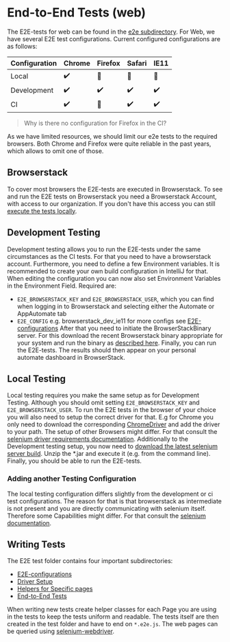 # End-to-End Tests (web)

The E2E-tests for web can be found in the [e2e subdirectory](../e2e).
For Web, we have several E2E test configurations. 
Current configured configurations are as follows:

| Configuration | Chrome             | Firefox            | Safari             | IE11               |
|---------------|--------------------|--------------------|--------------------|--------------------|
| Local         | :heavy_check_mark: | :no_entry_sign:    | :no_entry_sign:    | :no_entry_sign:    |
| Development   | :heavy_check_mark: | :heavy_check_mark: | :heavy_check_mark: | :heavy_check_mark: |
| CI            | :heavy_check_mark: | :no_entry_sign: | :heavy_check_mark: | :heavy_check_mark: |

> Why is there no configuration for Firefox in the CI?

As we have limited resources, we should limit our e2e tests to the required browsers. 
Both Chrome and Firefox were quite reliable in the past years, which allows to omit one of those.

## Browserstack

To cover most browsers the E2E-tests are executed in Browserstack. To see and run the E2E tests on Browserstack you need a Browserstack Account, with access to our organization. If you don't have this access you can still [execute the tests locally](#Local-Testing).  

## Development Testing
Development testing allows you to run the E2E-tests under the same circumstances as the CI tests. For that you need to have a browserstack account. 
Furthermore, you need to define a few Environment variables. It is recommended to create your own build configuration in IntelliJ for that. When editing the configuration you can now also set Environment Variables in the Environment Field. 
Required are:
- `E2E_BROWSERSTACK_KEY` and `E2E_BROWSERSTACK_USER`, which you can find when logging in to Browserstack and selecting either the Automate or AppAutomate tab
- `E2E_CONFIG` e.g. browserstack_dev_ie11 for more configs see [E2E-configurations](../e2e/config/configs.js)
After that you need to initiate the BrowserStackBinary server. For this download the recent Browserstack binary appropriate for your system and run the binary as [described here](https://www.browserstack.com/local-testing/automate). Finally, you can run the E2E-tests.
  The results should then appear on your personal automate dashboard in BrowserStack.
  
## Local Testing
Local testing requires you make the same setup as for Development Testing. Although you should omit setting `E2E_BROWSERSTACK_KEY` and `E2E_BROWSERSTACK_USER`. To run the E2E tests in the browser of your choice you will also need to setup the correct driver for that. E.g for Chrome you only need to download the corresponding [ChromeDriver](https://sites.google.com/a/chromium.org/chromedriver/) and add the driver to your path. The setup of other Browsers might differ. For that consult the [selenium driver requirements documentation](https://www.selenium.dev/documentation/en/webdriver/driver_requirements/). Additionally to the Development testing setup, you now need to [download the latest selenium server build](https://www.selenium.dev/downloads/). Unzip the *.jar and execute it (e.g. from the command line). Finally, you should be able to run the E2E-tests. 

### Adding another Testing Configuration
The local testing configuration differs slightly from the development or ci test configurations. The reason for that is that browserstack as intermediate is not present and you are directly communicating with selenium itself. Therefore some Capabilities might differ. For that consult the [selenium documentation](https://www.selenium.dev/documentation/en/driver_idiosyncrasies/shared_capabilities/).

## Writing Tests
The E2E test folder contains four important subdirectories:
- [E2E-configurations](../e2e/config/configs.js)
- [Driver Setup](../e2e/driver/driver.js)
- [Helpers for Specific pages](../e2e/pages)
- [End-to-End Tests](../e2e/tests)

When writing new tests create helper classes for each Page you are using in the tests to keep the tests uniform and readable.
The tests itself are then created in the test folder and have to end on `*.e2e.js`. The web pages can be queried using [selenium-webdriver](https://www.selenium.dev/selenium/docs/api/javascript/module/selenium-webdriver/).